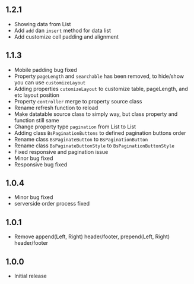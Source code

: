 ## 1.2.1

* Showing data from List
* Add `add` dan `insert` method for data list
* Add customize cell padding and alignment

## 1.1.3

* Mobile padding bug fixed
* Property `pageLength` and `searchable` has been removed, to hide/show you can use `customizeLayout`
* Adding properties `cutomizeLayout` to customize table, pageLength, and etc layout position
* Property `controller` merge to property source class
* Rename refresh function to reload
* Make datatable source class to simply way, but class property and function still same
* Change property type `pagination` from List<String> to List<BsPaginationButtons>
* Adding class `BsPaginationButtons` to defined pagination buttons order
* Rename class `BsPaginateButton` to `BsPaginationButton`
* Rename class `BsPaginateButtonStyle` to `BsPaginationButtonStyle`
* Fixed responsive and pagination issue
* Minor bug fixed
* Responsive bug fixed

## 1.0.4

* Minor bug fixed
* serverside order process fixed

## 1.0.1

* Remove append(Left, Right) header/footer, prepend(Left, Right) header/footer

## 1.0.0

* Initial release
